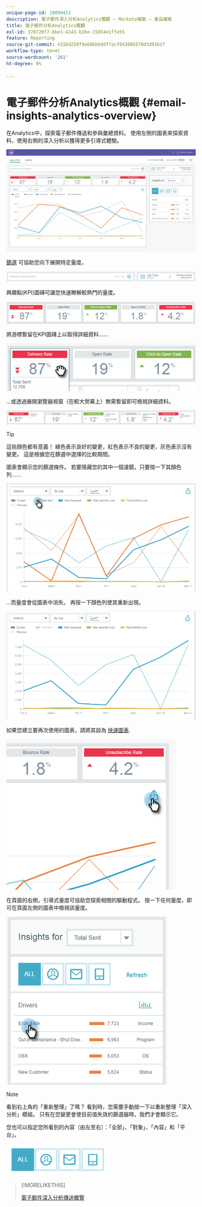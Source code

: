 ```yaml
---
unique-page-id: 10099411
description: 電子郵件深入分析Analytics概觀 — Marketo檔案 — 產品檔案
title: 電子郵件分析Analytics概觀
exl-id: 370720f7-bbe1-4143-b2be-15854e1ffe55
feature: Reporting
source-git-commit: 431bd258f9a68bbb9df7acf043085578d3d91b1f
workflow-type: tm+mt
source-wordcount: '261'
ht-degree: 0%

---
```


# 電子郵件分析Analytics概觀 {#email-insights-analytics-overview}

在Analytics中，探索電子郵件傳送和參與彙總資料。 使用左側的圖表來探索資料，使用右側的深入分析以獲得更多引導式體驗。

![](assets/emailanalytics-1.jpg)

[篩選](/help/marketo/product-docs/reporting/email-insights/filtering-in-email-insights.md) 可協助您向下展開特定量度。

![](assets/filter-field.png)

興趣點(KPI)圖磚可讓您快速瞭解較熱門的量度。

![](assets/kpi.png)

將游標暫留在KPI圖磚上以取得詳細資料……

![](assets/kpi-hover.png)

...或透過展開瀏覽器視窗（在較大熒幕上）無需暫留即可檢視詳細資料。

![](assets/kpi-wide.png)

>[!TIP]
>
>這些顏色都有意義！ 綠色表示良好的變更，紅色表示不良的變更，灰色表示沒有變更。 這是根據您在篩選中選擇的比較期間。

圖表會顯示您的篩選條件。 若要隱藏您的其中一個濾鏡，只要按一下其顏色列……

![](assets/chart1.png)

...而量度會從圖表中消失。 再按一下顏色列使其重新出現。

![](assets/chart2.png)

如果您建立要再次使用的圖表，請將其設為 [快速圖表](/help/marketo/product-docs/reporting/email-insights/email-insights-quick-charts.md).

![](assets/quick-chart.png)

在頁面的右側，引導式量度可協助您探索相關的驅動程式。 按一下任何量度，即可在頁面左側的圖表中檢視該量度。

![](assets/guided-metrics-ps.png)

>[!NOTE]
>
>看到右上角的「重新整理」了嗎？ 看到時，您需要手動按一下以重新整理「深入分析」模組。 只有在您變更會使目前值失效的篩選器時，我們才會顯示它。

您也可以指定您所看到的內容（由左至右）：「全部」、「對象」、「內容」和「平台」。

![](assets/guided-bar.png)

>[!MORELIKETHIS]
>
>[電子郵件深入分析傳送概覽](/help/marketo/product-docs/reporting/email-insights/email-insights-sends-overview.md)
